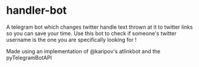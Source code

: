 # handler-bot
A telegram bot which changes twitter handle text thrown at it to twitter links so you can save your time.
Use this bot to check if someone's twitter username is the one you are specifically looking for !

Made using an implementation of @karipov's atlinkbot and the pyTelegramBotAPI
